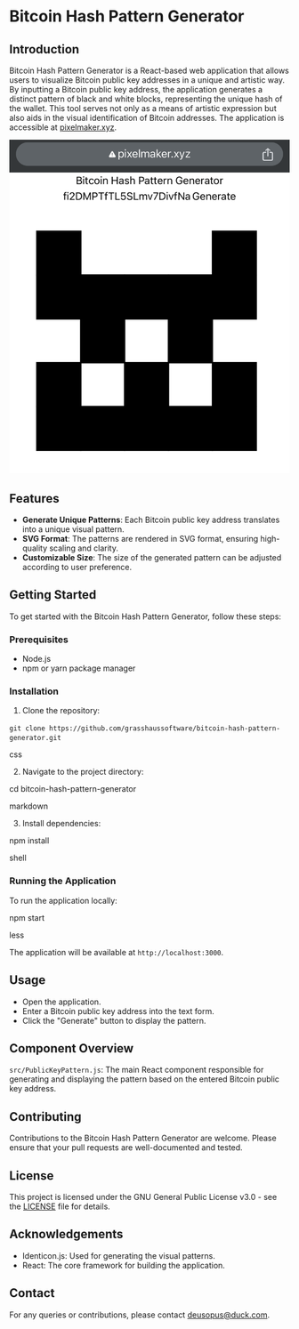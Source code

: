 # Bitcoin Hash Pattern Generator

## Introduction
Bitcoin Hash Pattern Generator is a React-based web application that allows users to visualize Bitcoin public key addresses in a unique and artistic way. By inputting a Bitcoin public key address, the application generates a distinct pattern of black and white blocks, representing the unique hash of the wallet. This tool serves not only as a means of artistic expression but also aids in the visual identification of Bitcoin addresses. The application is accessible at [pixelmaker.xyz](https://pixelmaker.xyz).

![Application Screenshot](screenshot.png)

## Features
- **Generate Unique Patterns**: Each Bitcoin public key address translates into a unique visual pattern.
- **SVG Format**: The patterns are rendered in SVG format, ensuring high-quality scaling and clarity.
- **Customizable Size**: The size of the generated pattern can be adjusted according to user preference.

## Getting Started
To get started with the Bitcoin Hash Pattern Generator, follow these steps:

### Prerequisites
- Node.js
- npm or yarn package manager

### Installation
1. Clone the repository:

`git clone https://github.com/grasshaussoftware/bitcoin-hash-pattern-generator.git`

css

2. Navigate to the project directory:

cd bitcoin-hash-pattern-generator

markdown

3. Install dependencies:

npm install

shell


### Running the Application
To run the application locally:

npm start

less

The application will be available at `http://localhost:3000`.

## Usage
- Open the application.
- Enter a Bitcoin public key address into the text form.
- Click the "Generate" button to display the pattern.

## Component Overview
`src/PublicKeyPattern.js`: The main React component responsible for generating and displaying the pattern based on the entered Bitcoin public key address.

## Contributing
Contributions to the Bitcoin Hash Pattern Generator are welcome. Please ensure that your pull requests are well-documented and tested.

## License
This project is licensed under the GNU General Public License v3.0 - see the [LICENSE](LICENSE) file for details.

## Acknowledgements
- Identicon.js: Used for generating the visual patterns.
- React: The core framework for building the application.

## Contact
For any queries or contributions, please contact [deusopus@duck.com](mailto:deusopus@duck.com).
